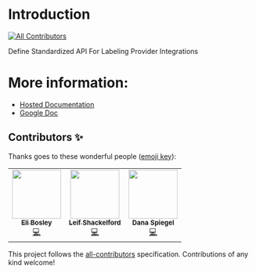 # Introduction
<!-- ALL-CONTRIBUTORS-BADGE:START - Do not remove or modify this section -->
[![All Contributors](https://img.shields.io/badge/all_contributors-1-orange.svg?style=flat-square)](#contributors-)
<!-- ALL-CONTRIBUTORS-BADGE:END -->

Define Standardized API For Labeling Provider Integrations

# More information:

- [Hosted Documentation](https://cannabis-labeling-api.github.io/universal-cannabis-api/)
- [Google Doc](https://docs.google.com/document/d/1KXGiw4Gjb3kKb8SEOZmzRyIonxqCjKSbJpgsifr9uZw)

## Contributors ✨

Thanks goes to these wonderful people ([emoji key](https://allcontributors.org/docs/en/emoji-key)):

<!-- ALL-CONTRIBUTORS-LIST:START - Do not remove or modify this section -->
<!-- prettier-ignore-start -->
<!-- markdownlint-disable -->
<table>
  <tr>
    <td align="center"><a href="http://elijahbosley.com"><img src="https://avatars.githubusercontent.com/u/11823237?v=4?s=100" width="100px;" alt=""/><br /><sub><b>Eli Bosley</b></sub></a><br /><a href="https://github.com/Cannabis-Labeling-API/universal-cannabis-api/commits?author=elibosley" title="Code">💻</a></td>
    <td align="center"><a href="http://chroma.fund"><img src="https://avatars.githubusercontent.com/u/4080925?v=4?s=100" width="100px;" alt=""/><br /><sub><b>Leif Shackelford</b></sub></a><br /><a href="https://github.com/Cannabis-Labeling-API/universal-cannabis-api/commits?author=1e1f" title="Code">💻</a></td>
    <td align="center"><a href="http://foundertherapy.co"><img src="https://avatars.githubusercontent.com/u/6631?v=4?s=100" width="100px;" alt=""/><br /><sub><b>Dana Spiegel</b></sub></a><br /><a href="https://github.com/Cannabis-Labeling-API/universal-cannabis-api/commits?author=danaspiegel" title="Code">💻</a></td>
  </tr>
</table>

<!-- markdownlint-restore -->
<!-- prettier-ignore-end -->

<!-- ALL-CONTRIBUTORS-LIST:END -->

This project follows the [all-contributors](https://github.com/all-contributors/all-contributors) specification. Contributions of any kind welcome!